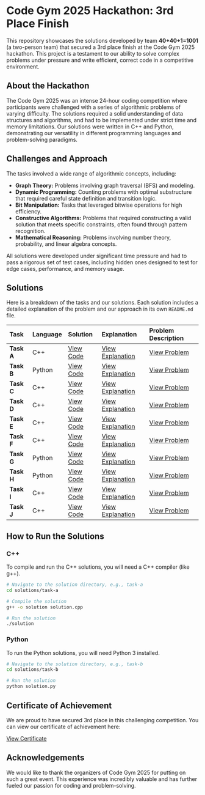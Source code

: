 # Code Gym 2025 Hackathon: 3rd Place Finish

This repository showcases the solutions developed by team **40+40+1=1001** (a two-person team) that secured a 3rd place finish at the Code Gym 2025 hackathon. This project is a testament to our ability to solve complex problems under pressure and write efficient, correct code in a competitive environment.

## About the Hackathon

The Code Gym 2025 was an intense 24-hour coding competition where participants were challenged with a series of algorithmic problems of varying difficulty. The solutions required a solid understanding of data structures and algorithms, and had to be implemented under strict time and memory limitations. Our solutions were written in C++ and Python, demonstrating our versatility in different programming languages and problem-solving paradigms.

## Challenges and Approach

The tasks involved a wide range of algorithmic concepts, including:
*   **Graph Theory:** Problems involving graph traversal (BFS) and modeling.
*   **Dynamic Programming:** Counting problems with optimal substructure that required careful state definition and transition logic.
*   **Bit Manipulation:** Tasks that leveraged bitwise operations for high efficiency.
*   **Constructive Algorithms:** Problems that required constructing a valid solution that meets specific constraints, often found through pattern recognition.
*   **Mathematical Reasoning:** Problems involving number theory, probability, and linear algebra concepts.

All solutions were developed under significant time pressure and had to pass a rigorous set of test cases, including hidden ones designed to test for edge cases, performance, and memory usage.

## Solutions

Here is a breakdown of the tasks and our solutions. Each solution includes a detailed explanation of the problem and our approach in its own `README.md` file.

| Task | Language | Solution | Explanation | Problem Description |
| :--- | :--- | :--- | :--- | :--- |
| **Task A** | C++ | [View Code](./solutions/task-a/solution.cpp) | [View Explanation](./solutions/task-a/README.md) | [View Problem](./task-questions/Task%20A.pdf) |
| **Task B** | Python | [View Code](./solutions/task-b/solution.py) | [View Explanation](./solutions/task-b/README.md) | [View Problem](./task-questions/Task%20B.pdf) |
| **Task C** | C++ | [View Code](./solutions/task-c/solution.cpp) | [View Explanation](./solutions/task-c/README.md) | [View Problem](./task-questions/Task%20C.pdf) |
| **Task D** | C++ | [View Code](./solutions/task-d/solution.cpp) | [View Explanation](./solutions/task-d/README.md) | [View Problem](./task-questions/Task%20D.pdf) |
| **Task E** | C++ | [View Code](./solutions/task-e/solution.cpp) | [View Explanation](./solutions/task-e/README.md) | [View Problem](./task-questions/Task%20E.pdf) |
| **Task F** | C++ | [View Code](./solutions/task-f/solution.cpp) | [View Explanation](./solutions/task-f/README.md) | [View Problem](./task-questions/Task%20F.pdf) |
| **Task G** | Python | [View Code](./solutions/task-g/solution.py) | [View Explanation](./solutions/task-g/README.md) | [View Problem](./task-questions/Task%20G.pdf) |
| **Task H** | Python | [View Code](./solutions/task-h/solution.py) | [View Explanation](./solutions/task-h/README.md) | [View Problem](./task-questions/Task%20H.pdf) |
| **Task I** | C++ | [View Code](./solutions/task-i/solution.cpp) | [View Explanation](./solutions/task-i/README.md) | [View Problem](./task-questions/Task%20I.pdf) |
| **Task J** | C++ | [View Code](./solutions/task-j/solution.cpp) | [View Explanation](./solutions/task-j/README.md) | [View Problem](./task-questions/Task%20J.pdf) |

## How to Run the Solutions

### C++

To compile and run the C++ solutions, you will need a C++ compiler (like g++).

```bash
# Navigate to the solution directory, e.g., task-a
cd solutions/task-a

# Compile the solution
g++ -o solution solution.cpp

# Run the solution
./solution
```

### Python

To run the Python solutions, you will need Python 3 installed.

```bash
# Navigate to the solution directory, e.g., task-b
cd solutions/task-b

# Run the solution
python solution.py
```

## Certificate of Achievement

We are proud to have secured 3rd place in this challenging competition. You can view our certificate of achievement here:

[View Certificate](./Hackathon_Certificate.jpeg)

## Acknowledgements

We would like to thank the organizers of Code Gym 2025 for putting on such a great event. This experience was incredibly valuable and has further fueled our passion for coding and problem-solving.
